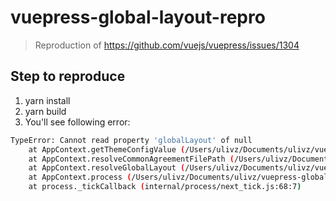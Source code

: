 # vuepress-global-layout-repro

> Reproduction of https://github.com/vuejs/vuepress/issues/1304

## Step to reproduce

1. yarn install
2. yarn build
3. You'll see following error:

```bash
TypeError: Cannot read property 'globalLayout' of null
    at AppContext.getThemeConfigValue (/Users/ulivz/Documents/ulivz/vuepress-global-layout-repro/node_modules/@vuepress/core/lib/prepare/AppContext.js:377:65)
    at AppContext.resolveCommonAgreementFilePath (/Users/ulivz/Documents/ulivz/vuepress-global-layout-repro/node_modules/@vuepress/core/lib/prepare/AppContext.js:301:35)
    at AppContext.resolveGlobalLayout (/Users/ulivz/Documents/ulivz/vuepress-global-layout-repro/node_modules/@vuepress/core/lib/prepare/AppContext.js:271:30)
    at AppContext.process (/Users/ulivz/Documents/ulivz/vuepress-global-layout-repro/node_modules/@vuepress/core/lib/prepare/AppContext.js:99:10)
    at process._tickCallback (internal/process/next_tick.js:68:7)
```
